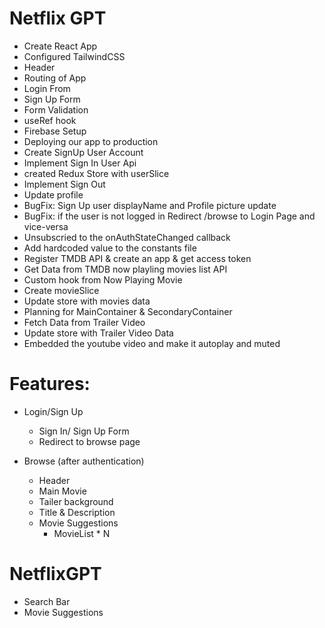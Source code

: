 # Netflix GPT

- Create React App
- Configured TailwindCSS
- Header
- Routing of App
- Login From
- Sign Up Form
- Form Validation
- useRef hook
- Firebase Setup
- Deploying our app to production
- Create SignUp User Account
- Implement Sign In User Api
- created Redux Store with userSlice
- Implement Sign Out
- Update profile
- BugFix: Sign Up user displayName and Profile picture update
- BugFix: if the user is not logged in Redirect /browse to Login Page and vice-versa
- Unsubscried to the onAuthStateChanged callback
- Add hardcoded value to the constants file
- Register TMDB API & create an app & get access token
- Get Data from TMDB now playling movies list API
- Custom hook from Now Playing Movie
- Create movieSlice
- Update store with movies data
- Planning for MainContainer & SecondaryContainer
- Fetch Data from Trailer Video
- Update store with Trailer Video Data
- Embedded the youtube video and make it autoplay and muted

# Features:

- Login/Sign Up

  - Sign In/ Sign Up Form
  - Redirect to browse page

- Browse (after authentication)
  - Header
  - Main Movie
  - Tailer background
  - Title & Description
  - Movie Suggestions
    - MovieList \* N

# NetflixGPT

- Search Bar
- Movie Suggestions
